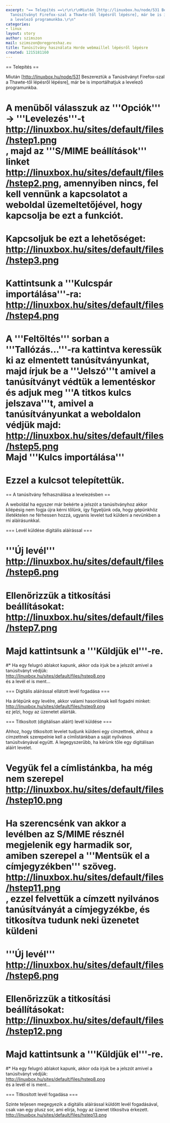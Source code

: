 ```yaml
---
excerpt: "== Telepítés ==\r\n\r\nMiután [http://linuxbox.hu/node/531 Beszereztük a
  Tanúsítványt Firefox-szal a Thawte-től lépésről lépésre], már be is importálhatjuk
  a levelező programunkba.\r\n"
categories:
- linux
layout: story
author: szimszon
mail: szimszon@oregpreshaz.eu
title: Tanúsítvány használata Horde webmaillel lépésről lépésre
created: 1215181160
---
```

== Telepítés ==

Miután [http://linuxbox.hu/node/531 Beszereztük a Tanúsítványt Firefox-szal a Thawte-től lépésről lépésre], már be is importálhatjuk a levelező programunkba.
<!--break-->
# A menüből válasszuk az '''Opciók''' -> '''Levelezés'''-t <br>http://linuxbox.hu/sites/default/files/hstep1.png<br>, majd az '''S/MIME beállítások''' linket<br>http://linuxbox.hu/sites/default/files/hstep2.png, amennyiben nincs, fel kell vennünk a kapcsolatot a weboldal üzemeltetőjével, hogy kapcsolja be ezt a funkciót.
# Kapcsoljuk be ezt a lehetőséget:<br>http://linuxbox.hu/sites/default/files/hstep3.png
# Kattintsunk a '''Kulcspár importálása'''-ra:<br>http://linuxbox.hu/sites/default/files/hstep4.png 
# A '''Feltöltés''' sorban a '''Tallózás...'''-ra kattintva keressük ki az elmentett tanúsítványunkat, majd írjuk be a '''Jelszó'''t amivel a tanúsítványt védtük a lementéskor és adjuk meg '''A titkos kulcs jelszava'''t, amivel a tanúsítványunkat a weboldalon védjük majd:<br>http://linuxbox.hu/sites/default/files/hstep5.png<br>Majd '''Kulcs importálása''' 
# Ezzel a kulcsot telepítettük.

== A tanúsítvány felhasználása a levelezésben ==

A weboldal ha egyszer már bekérte a jelszót a tanúsítványhoz akkor kilépésig nem fogja újra kérni tőlünk, így figyeljünk oda, hogy gépünkhöz illetéktelen ne férhessen hozzá, ugyanis levelet tud küldeni a nevünkben a mi aláírásunkkal.

=== Levél küldése digitális aláírással ===

# '''Új levél'''<br>http://linuxbox.hu/sites/default/files/hstep6.png
# Ellenőrizzük a titkosítási beállításokat:<br>http://linuxbox.hu/sites/default/files/hstep7.png
# Majd kattintsunk a '''Küldjük el'''-re.
#* Ha egy felugró ablakot kapunk, akkor oda írjuk be a jelszót amivel a tanúsítványt védjük:<br>http://linuxbox.hu/sites/default/files/hstep8.png<br>és a levél el is ment...

=== Digitális aláírással ellátott levél fogadása ===

Ha árlépünk egy levélre, akkor valami hasonlónak kell fogadni minket:<br>http://linuxbox.hu/sites/default/files/hstep9.png<br>ez jelzi, hogy az üzenetet aláírták.

=== Titkosított (digitálisan aláírt) levél küldése ===

Ahhoz, hogy titkosított levelet tudjunk küldeni egy címzettnek, ahhoz a címzettnek szerepelnie kell a címlistánkban a saját nyilvános tanúsítványával együtt. A legegyszerűbb, ha kérünk tőle egy digitálisan aláírt levelet.
# Vegyük fel a címlistánkba, ha még nem szerepel<br>http://linuxbox.hu/sites/default/files/hstep10.png
# Ha szerencsénk van akkor a levélben az S/MIME résznél megjelenik egy harmadik sor, amiben szerepel a '''Mentsük el a címjegyzékben''' szöveg.<br>http://linuxbox.hu/sites/default/files/hstep11.png<br>, ezzel felvettük a címzett nyilvános tanúsítványát a címjegyzékbe, és titkosítva tudunk neki üzenetet küldeni
# '''Új levél'''<br>http://linuxbox.hu/sites/default/files/hstep6.png
# Ellenőrizzük a titkosítási beállításokat:<br>http://linuxbox.hu/sites/default/files/hstep12.png
# Majd kattintsunk a '''Küldjük el'''-re.
#* Ha egy felugró ablakot kapunk, akkor oda írjuk be a jelszót amivel a tanúsítványt védjük:<br>http://linuxbox.hu/sites/default/files/hstep8.png<br>és a levél el is ment...

=== Titkosított levél fogadása ===

Szinte teljesen megegyezik a digitális aláírással küldött levél fogadásával, csak van egy plusz sor, ami elírja, hogy az üzenet titkosítva érkezett.<br>http://linuxbox.hu/sites/default/files/hstep13.png
